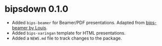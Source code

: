 # bipsdown 0.1.0

* Added `bips-beamer` for Beamer/PDF presentations. Adapted from [bips-beamer by Louis](https://github.com/bips-hb/bips-beamer).
* Added `bips-xaringan` template for HTML presentations.
* Added a `NEWS.md` file to track changes to the package.
